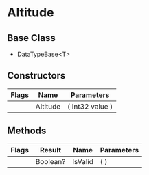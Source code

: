 # Altitude
## Base Class
- DataTypeBase&lt;T&gt;
## Constructors
Flags|Name|Parameters
-|-|-
&nbsp;|Altitude|( Int32 value )
## Methods
Flags|Result|Name|Parameters
-|-|-|-
&nbsp;|Boolean?|IsValid|( )
